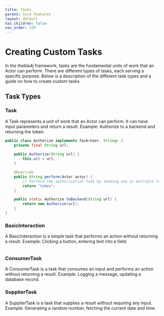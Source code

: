 ```yaml
---
title: Tasks
parent: Core Features
layout: default
has_children: false
nav_order: 120
---
```


# Creating Custom Tasks

In the thekla4j framework, tasks are the fundamental units of work that an Actor can perform. 
There are different types of tasks, each serving a specific purpose. 
Below is a description of the different task types and a guide on how to create custom tasks.

## Task Types

### Task

A Task represents a unit of work that an Actor can perform. It can have input parameters and return a result.
Example: Authorize to a backend and returning the token.

````java
public class Authorize implements Task<User, String> {
    private final String url;
  
    public Authorize(String url) {
        this.url = url;
    }

    @Override
    public String perform(Actor actor) {
        // Perform the authorization task by sending one or multiple requests to the backend
        return "token";
    }

    public static Authorize toBackend(String url) {
        return new Authorize(url);
    }
}
````

### BasicInteraction  
A BasicInteraction is a simple task that performs an action without returning a result.
Example: Clicking a button, entering text into a field.

```java

```

### ConsumerTask  
A ConsumerTask is a task that consumes an input and performs an action without returning a result.
Example: Logging a message, updating a database record.


### SupplierTask  
A SupplierTask is a task that supplies a result without requiring any input.
Example: Generating a random number, fetching the current date and time.